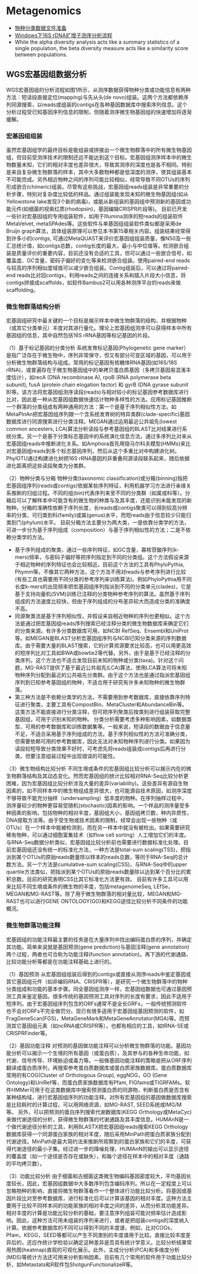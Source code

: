 # Metagenomics


* [物种分类数据文件准备](https://docs.qq.com/doc/DVlZ6bW9pUVluZHFa)
* [Windows下16S rDNA扩增子测序分析流程](http://blog.ligene.cn/2019/06/08/win16s-pipeline/)
* While the alpha diversity analysis acts like a summary statistics of a single population, the beta diversity measure acts like a similarity score between populations. 

## WGS宏基因组数据分析
WGS宏基因组的分析流程如图1所示，从测序数据获得物种分类或功能信息有两种方法：短读段直接定位(mapping)与先从头(de novo)组装。这两个方法都依赖序列同源搜索，以reads或组装的contigs在各种基因数据库中搜索序列信息。这个分析过程受已知基因序列信息的限制，但随着测序微生物基因组的快速增加将逐渐缓解。

### 宏基因组组装
虽然宏基因组学的最终目标是能组装或拼接出一个微生物群落中的所有微生物基因组，但目前受测序技术的限制还远不能达到这个目标。宏基因组测序样本中的微生物数量未知，它们的相对丰度也差异很大，导致其测序的深度也是各不相同。特别是来自复杂微生物群落的样本，其中大多数物种都是低深度的测序，使其组装基本不可能完成。另外相近物种之间的序列可能比较相似，经常导致不同OTUs的序列形成嵌合(chimeric)组装。尽管有这些挑战，宏基因组reads组装是非常重要的分析步骤，特别对复杂度比较低的样品。通过组装能发现未知的微生物基因组(如从Yellowstone lake发现3个新的病毒)，或能从新组装的基因组中预测新的基因或功能元件(如细菌的视紫红质(rhodopsin)，基因编辑CRISPR片段等)。
目前已开发一些针对宏基因组的专用组装软件，如用于Illumina测序的短reads的组装软件MetaVelvet, metaSPAdes等。这些软件与单基因组组装软件类似都是采用de Bruijn graph算法，具体组装原理可以参见本书第15章相关内容。组装结果经常得到许多小的contigs, 可通过MetaQUAST来评价宏基因组组装质量，像N50及一些汇总统计值，如contigs总数，contig长度的最大，最小与中位值等。检测嵌合组装是质量评价的重要内容，目前还没有合适的工具，但可以通过一些嵌合信号，如覆盖度、GC含量，密码子偏好的变化等来检测嵌合组装。使用paired-end reads与较高的序列相似度域值可以减少嵌合组装。Contig组装后，可以通过将paired-end reads比对回contigs，利用reads之间的连接关系和插入片段大小信息，将contigs拼接成scaffolds，如软件Bambus2可以用各种测序平台的reads来做scaffolding。

### 微生物群落结构分析
宏基因组研究中最关键的一个目标是揭示样本中微生物群落的结构，并根据物种（或其它分类单元）丰度对其进行量化。理论上宏基因组测序可以获得样本中所有基因组的信息，其中自然包括16S rRNA基因等标记基因的片段。

（1）基于标记基因的分类分析 
系统发育标记基因(Phylogenetic gene marker）是指广泛存在于微生物中，序列非常保守，但又有部分可变区域的基因，可以用于分析微生物群落结构与组成。常用的标记基因有核糖体RNA基因(如16S/18S rRNA)，或普遍存在于微生物基因组中的单拷贝蛋白质基因（多拷贝基因易混淆丰度估计），如recA (DNA recombinase A), rpoB (RNA polymerase beta subunit), fusA (protein chain elogation factor) 和 gyrB (DNA gyrase subunit B)等。该方法将宏基因组测序读段(reads)与相对较小的标记基因参考数据库进行比对，因此是一种从宏基因组数据快速估计物种多样性的方法。应用标记基因推断一个群落的分类组成有两种通用的方法：第一个是基于序列相似性方法，如MetaPlnAn把宏基因组序列跟一个含系统发育树的特异类群(clade-specific)基因数据库进行同源搜索进行分类注释。MEGAN通过运用最近公共祖先(lowest common ancesters, LCA)算法分析读段与参考基因组的BLAST比对结果进行系统分类。另一个是基于分类标志基因中的系统演化信息方法，通过多序列比对来从宏基因组reads中推断进化关系。如Amphora首先用隐马尔科夫模型(HMMs)来比对宏基因组reads到多个标志基因序列，然后从这个多重比对中构建进化树。PhylOTU通过构建进化树把16S rRNA基因的非重叠同源读段联系起来，随后依据进化距离把这些读段聚类为分类群。

（2）物种分类与分箱
物种分类(taxonomic classification)或分箱(binning)指把宏基因组序列(reads或contigs)依据某些序列特征，利用机器学习方法进行亲缘关系推断的归组过程。不同的组(bin)代表序列来至不同的分类群（如属或科等）。分箱后可以了解样本中可能含有的微生物的种类与及其丰度，还能识别未能发现的新物种。分箱的准确性依赖于序列长度，长reads或contigs聚类可以得到较高分辨率的分类，可归类到科(family)或属(genus)水平，而短reads由于信息较少只能归类到门(phylum)水平。
目前分箱方法主要分为两大类，一是依靠分类学的方法，可进一步分为基于序列组成（composition）与基于序列相似性的方法；二是不依赖分类学的方法。
* 基于序列组成的聚类，通过一些序列特征，如GC含量，寡核苷酸序列(k-mers)频率，与密码子偏好等把序列指定到不同的分类组。这个方法假设来源于相近物种的序列特征也会比较相近。目前这个方法的工具有PhyloPythia, Phymm等。不像其它两种方法，这个方法不用对reads与参考序列进行比较(有些工具也需要用不同分类的参考序列来训练算法)。例如PhyloPythia用不同长度k-mers的出现频率把宏基因组序列指派到不同的分类单元(clades)，它是基于支持向量机(SVM)训练已注释的分类物种参考序列的算法。虽然基于序列组成的方法速度比较快，但由于序列组成的分布差异较大而造成分类的准确度不高。
* 同源聚类法是基于序列相似性，并假设来自相近物种的序列也更相似。这个方法是通过把宏基因组reads序列搜索已经注释分类的微生物数据库来确定它们的分类来源。有许多分类数据库可用，如NCBI RefSeq、Ensembl和UniProt等。如MEGAN是BLAST分析宏基因组序列与NCBI已知分类来源的序列数据库。由于需要大量的BLAST搜索，它的计算资源要求比较高，也可以用更高效的短序列比对工具如BWA或bowtie2等代替。另外，由于是基于已经注释的分类序列，这个方法也不适合发现目前未知的物种或分类(taxa)。针对这个问题，MG-RAST提供了基于最近公共祖先(LCA)算法，使用LCA算法可将未知物种序列分配到最近的公共祖先分类群。由于这个方法也是通过指派宏基因组序列到已知参考基因组的物种，不适合用于研究有许多未知物种的微生物群落。
* 第三种方法是不依赖分类学的方法，不需要用到参考数据库，直接依靠序列特征进行聚类，主要工具有CompostBin、MetaCluster和AbundanceBin等。这类方法不能直接进行分类注释，但可把序列聚类后按类别进行组装获取完整基因组，可用于识别未知的物种。
分类分析需要考虑多种影响因素，如数据类型、可用的参考数据库和训练数据集等。一般来说，短读段的数据由于信息量不足，不适合采用基于序列组成的方法。基于序列相似性的方法可准确分类，但需要依赖可用的参考数据库，因此无法对未知物种序列进行分类。如果因为读段较短导致分类效果不好时，可考虑先将reads组装成contigs后再进行分类，但要注意组装过程中出现错误的可能性。

（3）微生物结构比较分析
不同生境或条件的宏基因组比较分析可以揭示内在的微生物群落结构及其动态变化。然而宏基因组的统计比较相对RNA-Seq比较分析更困难，因为宏基因组比较分析涉及大量的差异(variability)。这些差异有源自生物因素的，如不同样本中的微生物组成差异很大，也可能源自技术原因，如测序深度不够导致不能充分抽样（undersampling）低丰度的物种。在序列抽样过程中，测序量较少的物种更容易受随机(stochastic)因素的影响。一个样品的测序量受多种因素的影响，包括物种的相对丰度，基因组大小，基因组拷贝数，种内异质性，DNA提取方法等。由于受生物或技术因素的限制，经常会出现一些物种（或OTUs）在一个样本中能被检测到，而在另一样本中就没有被检出。如果需要研究稀有物种，可以通过细胞富集技术（如flow cell sorting）人工增加它们的丰度。
与RNA-Seq数据分析类似，宏基因组比较分析前也需要进行数据标准化处理。目前宏基因组还没有统一的标准化方法，一种方法是total-sum scaling(TSS)，把指派到某个OTUs的原始reads数量除以样本的reads总数，等同于RNA-Seq的总计数方法。另一个方法是cumulative-sum scaling(CSS)，与RNA-Seq中的upper quartile方法类似，把指派到某个OTUs的原始reads数量除以达到某个百分比的累积总数。目前的研究表明CSS比其它标准化方法更有效。
目前有许多工具可以用来比较不同生境或条件的微生物的丰度，包括metagenomeSeq, LEfSe，MEGAN和MG-RAST等。除了用于微生物群落的相对量比较，MEGAN和MG-RAST也可以进行GENE ONTOLOGY(GO)和KEGG途径比较分析不同条件的功能概况。

### 微生物群落功能注释
宏基因组的功能注释最主要的任务是在大量序列中找出编码蛋白质的序列，并确定其功能。简单来说就是基因预测(gene prediction)与基因注释(gene annotation)两个过程，两者也可合称为功能注释(function annotation)。再下游的代谢通路、比较功能分析等都是在功能注释基础上进行的。

（1）基因预测
从宏基因组组装后得到的contigs或直接从测序reads中鉴定基因或其它基因组元件（如非编码RNA、CRISPR等），是研究一个微生物群落中的物种分类组成和功能的基本步骤。同全基因组测序一样，宏基因组数据也可通过基因预测工具来鉴定基因。很多传统的基因预测工具对序列的长度有要求，因此不适用于短序列。由于宏基因组序列包含的ORFs通常不是全长ORFs，一般传统预测软件也不会对ORFs不完全做罚分。现已有很多适用于宏基因组基因预测的软件，如FragGeneScan(FGS)，MetaGeneMark和MetaGeneAnnotator(MGA)等。而预测其它基因组元素（如ncRNA或CRISPR等），也都有相应的工具，如tRNA-SE或CRISPRFinder等。

（2）基因功能注释
对预测的基因做功能注释可以分析微生物群落的功能。基因功能分析可以揭示一个生境的所有基因（或蛋白质），及其参与的各种生命功能，如代谢、信号传导、环境胁迫或毒力等。一般做基因功能注释的策略是把从ORF序列翻译成蛋白质序列，再搜索参考蛋白质数据库或蛋白质家族数据库。蛋白质数据库常用的有COG(Cluster of Orthologous Group), eggNOG，GO (Gene Ontology)和UniRef等，而蛋白质家族数据库有Pfam, FIGfams或TIGRFAMs。软件HMMer可用于在这类数据库中搜索预测蛋白质的同源物，判断蛋白质是否含有某种结构域，进行宏基因组序列的功能注释。对所有宏基因组的基因做数据库搜索是比较耗时的计算过程，可以用网络资源，如MG-RAST, SEED系统或IMG/M等。
另外，可以把预测的蛋白序列搜索代谢数据库(KEGG Orthology或MetaCyc)来做代谢途径的分析，获得微生物群落的代谢通路及其丰度信息。HUMAnN是一个做代谢途径分析的工具，利用BLASTX把宏基因组reads搜索KEGG Orthology数据库获得一个同源蛋白家族的相对丰度，随后采用MinPath把蛋白质家族分配到代谢途径。MinPath是最大简约法来推断所观察到的蛋白家族和它们的丰度，可获得代谢途径的最小子集。经过进一步的降噪处理，HUMAnN的输出可以显示途径的覆盖度（如一个途径是否存在或缺失），和每个途径在样本中的相对丰度（通路的平均拷贝数）。

（3）功能比较分析
由于细菌和古细菌这类微生物编码基因密度较大，平均基因长度较长，因此，宏基因组数据中大多数序列包含编码序列。所以在一定程度上可以忽略物种的影响，直接将微生物群落看作一个整体进行功能比较分析。将基因或基因片段比对至参考数据库，进行标准化后可以计算该基因的相对丰度。这种方法主要用于比较不同样本间的功能家族的相对丰度之间的差异，从而分析其功能差异。
相对丰度的计算是功能比较分析的基础，要注意序列组装可能对频率估计造成影响。因此，这种方法可用未组装的序列来进行，或者是把组装contigs的深度纳入计算。依据参考数据库的不同可以得到不同的丰度谱，例如，比对COGs，Pfam，KEGG，SEED等都可以产生不同类别的丰度谱用于比较。直接比较丰度差异后的，还应作统计学检验以确定这种差异是否具有统计学意义。比较分析结果常用热图(heatmap)直观的可视化展示。此外，主成分分析(PCA)和多维度分析(MDS)等统计方法还可用来分析影响因素。目前有几个常用的软件用于功能比较分析，如Metastats和R软件包ShotgunFunctionalizeR等。

